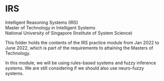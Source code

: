 # IRS
Intelligent Reasoning Systems (IRS) <br>
Master of Technology in Intelligent Systems<br>
National University of Singapore (Institute of System Science)<br>

This folder holds the contents of the IRS practice module from Jan 2022 to June 2022, which is part of the requirements to attaining the Masters of Technology.

In this module, we will be using rules-based systems and fuzzy inference systems. 
We are still considering if we should also use neuro-fuzzy systems.
